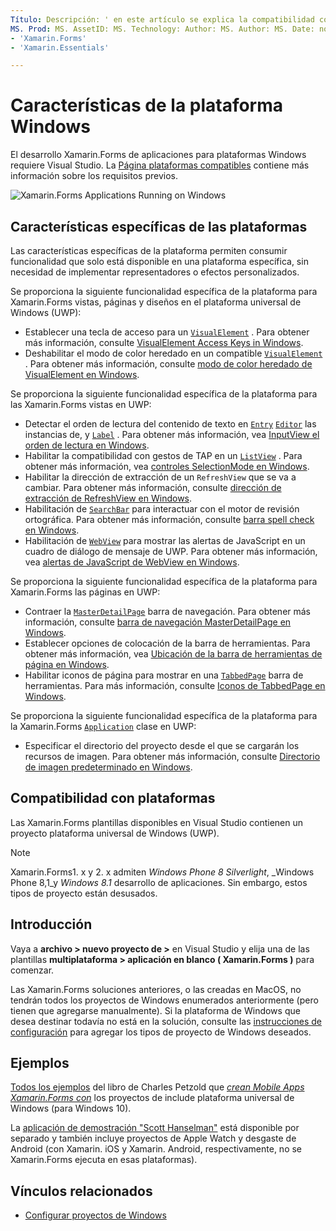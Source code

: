 ```yaml
---
Título: Descripción: ' en este artículo se explica la compatibilidad con la plataforma Windows que está disponible en Xamarin.Forms . '
MS. Prod: MS. AssetID: MS. Technology: Author: MS. Author: MS. Date: no-LOC:
- 'Xamarin.Forms'
- 'Xamarin.Essentials'

---
```


# <a name="windows-platform-features"></a>Características de la plataforma Windows

El desarrollo Xamarin.Forms de aplicaciones para plataformas Windows requiere Visual Studio. La [Página plataformas compatibles](~/get-started/supported-platforms.md) contiene más información sobre los requisitos previos.

![](images/allhanselman.png "Xamarin.Forms Applications Running on Windows")

## <a name="platform-specifics"></a>Características específicas de las plataformas

Las características específicas de la plataforma permiten consumir funcionalidad que solo está disponible en una plataforma específica, sin necesidad de implementar representadores o efectos personalizados.

Se proporciona la siguiente funcionalidad específica de la plataforma para Xamarin.Forms vistas, páginas y diseños en el plataforma universal de Windows (UWP):

- Establecer una tecla de acceso para un [`VisualElement`](xref:Xamarin.Forms.VisualElement) . Para obtener más información, consulte [VisualElement Access Keys in Windows](visualelement-access-keys.md).
- Deshabilitar el modo de color heredado en un compatible [`VisualElement`](xref:Xamarin.Forms.VisualElement) . Para obtener más información, consulte [modo de color heredado de VisualElement en Windows](legacy-color-mode.md).

Se proporciona la siguiente funcionalidad específica de la plataforma para las Xamarin.Forms vistas en UWP:

- Detectar el orden de lectura del contenido de texto en [`Entry`](xref:Xamarin.Forms.Entry) [`Editor`](xref:Xamarin.Forms.Editor) las instancias de, y [`Label`](xref:Xamarin.Forms.Label) . Para obtener más información, vea [InputView el orden de lectura en Windows](inputview-reading-order.md).
- Habilitar la compatibilidad con gestos de TAP en un [`ListView`](xref:Xamarin.Forms.ListView) . Para obtener más información, vea [controles SelectionMode en Windows](listview-selectionmode.md).
- Habilitar la dirección de extracción de un `RefreshView` que se va a cambiar. Para obtener más información, consulte [dirección de extracción de RefreshView en Windows](refreshview-pulldirection.md).
- Habilitación de [`SearchBar`](xref:Xamarin.Forms.SearchBar) para interactuar con el motor de revisión ortográfica. Para obtener más información, consulte [barra spell check en Windows](searchbar-spell-check.md).
- Habilitación de [`WebView`](xref:Xamarin.Forms.WebView) para mostrar las alertas de JavaScript en un cuadro de diálogo de mensaje de UWP. Para obtener más información, vea [alertas de JavaScript de WebView en Windows](webview-javascript-alert.md).

Se proporciona la siguiente funcionalidad específica de la plataforma para Xamarin.Forms las páginas en UWP:

- Contraer la [`MasterDetailPage`](xref:Xamarin.Forms.MasterDetailPage) barra de navegación. Para obtener más información, consulte [barra de navegación MasterDetailPage en Windows](masterdetailpage-navigation-bar.md).
- Establecer opciones de colocación de la barra de herramientas. Para obtener más información, vea [Ubicación de la barra de herramientas de página en Windows](page-toolbar-placement.md).
- Habilitar iconos de página para mostrar en una [`TabbedPage`](xref:Xamarin.Forms.TabbedPage) barra de herramientas. Para más información, consulte [Iconos de TabbedPage en Windows](tabbedpage-icons.md).

Se proporciona la siguiente funcionalidad específica de la plataforma para la Xamarin.Forms [`Application`](xref:Xamarin.Forms.Application) clase en UWP:

- Especificar el directorio del proyecto desde el que se cargarán los recursos de imagen. Para obtener más información, consulte [Directorio de imagen predeterminado en Windows](default-image-directory.md).

## <a name="platform-support"></a>Compatibilidad con plataformas

Las Xamarin.Forms plantillas disponibles en Visual Studio contienen un proyecto plataforma universal de Windows (UWP).

> [!NOTE]
> Xamarin.Forms1. x y 2. x admiten _Windows Phone 8 Silverlight_, _Windows Phone 8,1_y _Windows 8.1_ desarrollo de aplicaciones. Sin embargo, estos tipos de proyecto están desusados.

## <a name="getting-started"></a>Introducción

Vaya a **archivo > nuevo proyecto de >** en Visual Studio y elija una de las plantillas **multiplataforma > aplicación en blanco ( Xamarin.Forms )** para comenzar.

Las Xamarin.Forms soluciones anteriores, o las creadas en MacOS, no tendrán todos los proyectos de Windows enumerados anteriormente (pero tienen que agregarse manualmente). Si la plataforma de Windows que desea destinar todavía no está en la solución, consulte las [instrucciones de configuración](installation/index.md) para agregar los tipos de proyecto de Windows deseados.

## <a name="samples"></a>Ejemplos

[Todos los ejemplos](https://github.com/xamarin/xamarin-forms-book-preview-2) del libro de Charles Petzold que [*crean Mobile Apps Xamarin.Forms con*](~/xamarin-forms/creating-mobile-apps-xamarin-forms/index.md) los proyectos de include plataforma universal de Windows (para Windows 10).

La [aplicación de demostración "Scott Hanselman"](https://github.com/jamesmontemagno/Hanselman.Forms) está disponible por separado y también incluye proyectos de Apple Watch y desgaste de Android (con Xamarin. iOS y Xamarin. Android, respectivamente, no se Xamarin.Forms ejecuta en esas plataformas).

## <a name="related-links"></a>Vínculos relacionados

- [Configurar proyectos de Windows](~/xamarin-forms/platform/windows/installation/index.md)
